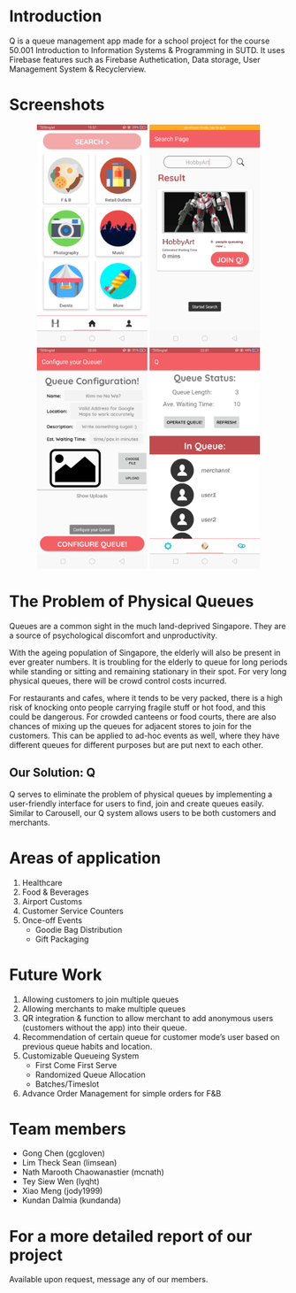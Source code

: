 # Introduction
Q is a queue management app made for a school project for the course 50.001 Introduction to Information Systems & Programming in SUTD. It uses Firebase features such as Firebase Authetication, Data storage, User Management System & Recyclerview.

# Screenshots
<p float="left" align="middle">
   <img src="./Screenshots/CustExplore.png" width="200" />
   <img src="./Screenshots/CustSearchMerchant.png" width="200" />
   <img src="./Screenshots/QueueActivity_Default.png" width="200" /> 
   <img src="./Screenshots/Merc_MainOverview_ExistingQueue.png" width="200" /> 
</p>

# The Problem of Physical Queues
Queues are a common sight in the much land-deprived Singapore. They are a source of psychological discomfort and unproductivity. 

With the ageing population of Singapore, the elderly will also be present in ever greater numbers. It is troubling for the elderly to queue for long periods while standing or sitting and remaining stationary in their spot. For very long physical queues, there will be crowd control costs incurred.

For restaurants and cafes, where it tends to be very packed, there is a high risk of knocking onto people carrying fragile stuff or hot food, and this could be dangerous. For crowded canteens or food courts, there are also chances of mixing up the queues for adjacent stores to join for the customers. This can be applied to ad-hoc events as well, where they have different queues for different purposes but are put next to each other.

## Our Solution: Q
Q serves to eliminate the problem of physical queues by implementing a user-friendly interface for users to find, join and create queues easily. Similar to Carousell, our Q system allows users to be both customers and merchants. 


# Areas of application
1. Healthcare
2. Food & Beverages 
3. Airport Customs
4. Customer Service Counters
5. Once-off Events
   - Goodie Bag Distribution
   - Gift Packaging
  
# Future Work
1. Allowing customers to join multiple queues
2. Allowing merchants to make multiple queues
3. QR integration & function to allow merchant to add anonymous users (customers without the app) into their queue.
4. Recommendation of certain queue for customer mode’s user  based on previous queue habits and location.  
5. Customizable Queueing System
   - First Come First Serve
   - Randomized Queue Allocation
   - Batches/Timeslot
6. Advance Order Management for simple orders for F&B  

# Team members
- Gong Chen (gcgloven)
- Lim Theck Sean (limsean)
- Nath Marooth Chaowanastier (mcnath)
- Tey Siew Wen (lyqht)
- Xiao Meng (jody1999)
- Kundan Dalmia (kundanda)

# For a more detailed report of our project
Available upon request, message any of our members.
